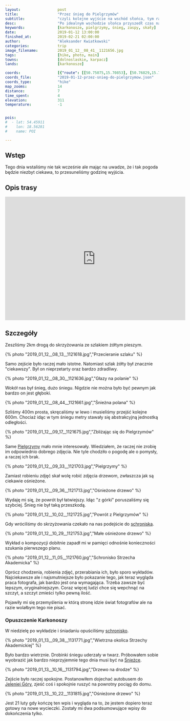```yaml
---
layout:                 post
title:                  "Przez śnieg do Pielgrzymów"
subtitle:               "czyli kolejne wyjście na wschód słońca, tym razem bez wschodu"
desc:                   "Po idealnym wschodzie słońca przyszedł czas na pogorszenie pogody. Nie chcąc siedzieć w schronisku pojawił się pomysł wyjścia na Pielgrzymy."
keywords:               [karkonosze, pielgrzymy, śnieg, zaspy, skały]
date:                   2019-01-12 13:00:00
finished_at:            2019-02-21 02:00:00
author:                 "Aleksander Kwiatkowski"
categories:             trip
image_filename:         2019_01_12__08_41__1121656.jpg
tags:                   [hike, photo, main]
towns:                  [dolnoslaskie, karpacz]
lands:                  [karkonosze]

coords:                 [{"route": [[50.75075,15.70853], [50.76829,15.70274], [50.76775,15.69484]], "type": "hike"}]
coords_file:            "2019-01-12-przez-snieg-do-pielgrzymow.json"
coords_type:            "hike"
map_zooms:              14
distance:               7
time_spent:             4
elevation:              311
temperature:            -1


pois:
#  - lat: 54.45911
#    lon: 18.56281
#    name: POI

---
```


[wiki-pielgrzymy]: https://pl.wikipedia.org/wiki/Pielgrzymy
[wiki-strzecha-akademicka]: https://pl.wikipedia.org/wiki/Schronisko_PTTK_%E2%80%9EStrzecha_Akademicka%E2%80%9D
[wiki-sniezka]: https://pl.wikipedia.org/wiki/%C5%9Anie%C5%BCka
[wiki-jelenia-gora]: https://pl.wikipedia.org/wiki/Jelenia_G%C3%B3ra


## Wstęp

Tego dnia wstaliśmy nie tak wcześnie ale mając na uwadze, że i tak pogoda będzie
niezbyt ciekawa, to przesuneliśmy godzinę wyjścia.

## Opis trasy

<iframe height='405' width='590' frameborder='0' allowtransparency='true' scrolling='no' src='https://www.strava.com/activities/2077529595/embed/653cfebc0f29c56ad34a587e86f992e5d7984eb7'></iframe>


## Szczegóły

Zeszliśmy 2km drogą do skrzyżowania ze szlakiem żółtym pieszym.

{% photo "2019_01_12__08_13__1121618.jpg","Przecieranie szlaku" %}

Samo zejście było raczej mało istotne. Natomiast szlak żółty
był znacznie "ciekawszy". Był on nieprzetarty oraz bardzo zdradliwy.

{% photo "2019_01_12__08_30__1121636.jpg","Głazy na polanie" %}

Wokół nas był śnieg, dużo śniegu. Nigdzie nie można było być pewnym jak
bardzo on jest głęboki.

{% photo "2019_01_12__08_44__1121661.jpg","Śnieżna polana" %}

Szliśmy 400m prosta, skręcaliśmy w lewo i musieliśmy przejść
kolejne 600m. Chociaż idąc w tym śniegu metry stawały się abstrakcyjną jednostką
odległości.

{% photo "2019_01_12__09_17__1121675.jpg","Zbliżając się do Pielgrzymów" %}

Same [Pielgrzymy][wiki-pielgrzymy] mało mnie interesowały. Wiedziałem, że raczej
nie zrobię im odpowiednio dobrego zdjęcia. Nie tyle chodziło o pogodę ale o pomysły,
a raczej ich brak.

{% photo "2019_01_12__09_33__1121703.jpg","Pielgrzymy" %}

Zamiast robieniu zdjęć skał wolę robić zdjęcia drzewom, zwłaszcza jak są
ciekawie ośnieżone.

{% photo "2019_01_12__09_36__1121713.jpg","Ośnieżone drzewo" %}

Wydaję mi się, że powrót był łatwiejszy. Idąc "z górki" poruszaliśmy się
szybciej. Śnieg nie był taką przeszkodą.

{% photo "2019_01_12__10_02__1121725.jpg","Powrót z Pielgrzymów" %}

Gdy wróciliśmy do skrzyżowania czekało na nas podejście do
[schroniska][wiki-strzecha-akademicka].

{% photo "2019_01_12__10_29__1121753.jpg","Małe ośnieżone drzewo" %}

Wykład o kompozycji dobitnie zapadł mi w pamięci odnośnie konieczności
szukania pierwszego planu.

{% photo "2019_01_12__11_05__1121760.jpg","Schronisko Strzecha Akademicka" %}

Oprócz chodzenia, robienia zdjęć, przerabiania ich, było sporo wykładów.
Najciekawsze ale i najsmutniejsze było pokazanie tego, jak teraz wygląda
praca fotografa, jak bardzo jest ona wymagająca. Trzeba zawsze być lepszym,
oryginalniejszym. Coraz więcej ludzi chce się wepchnąć na szczyt,
a szczyt zmieści tylko pewną ilość.

Pojawiły mi się przemyślenia w którą stronę idzie świat fotografów ale na razie
wolałbym tego nie pisać.

### Opuszczenie Karkonoszy

W niedzielę po wykładzie i śniadaniu opuściliśmy [schronisko][wiki-strzecha-akademicka].

{% photo "2019_01_13__09_38__1131771.jpg","Wietrzna okolica Strzechy Akademickiej" %}

Było bardzo wietrznie. Drobinki śniegu uderzały w twarz. Próbowałem sobie
wyobrazić jak bardzo nieprzyjemnie tego dnia musi być na [Śnieżce][wiki-sniezka].

{% photo "2019_01_13__10_16__1131794.jpg","Drzewo na drodze" %}

Zejście było raczej spokojne. Postanowiłem dojechać autobusem do
[Jeleniej Góry][wiki-jelenia-gora], zjeść coś i spokojnie ruszyć
na powrotny pociąg do domu.

{% photo "2019_01_13__10_22__1131815.jpg","Ośnieżone drzewo" %}

Jest 21 luty gdy kończę ten wpis i wygląda na to, że jestem dopiero teraz gotowy
na nowe wycieczki. Zostały mi dwa podsumowujące wpisy do dokończenia tylko.
